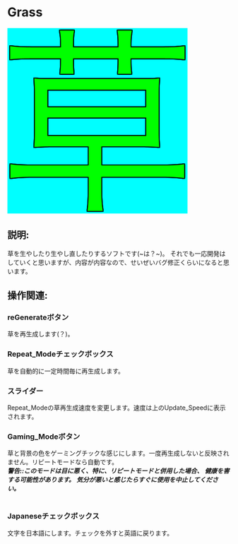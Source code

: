 
# Grass

![icon](https://github.com/KNSN92/Grass/blob/main/Grass/src/com/knsn92/grass/grass.png)

## 説明:
草を生やしたり生やし直したりするソフトです(~は？~)。
それでも一応開発はしていくと思いますが、内容が内容なので、せいぜいバグ修正くらいになると思います。


## 操作関連:
 ### reGenerateボタン
 草を再生成します(？)。<br>
 ### Repeat_Modeチェックボックス
 草を自動的に一定時間毎に再生成します。<br>
 ### スライダー
 Repeat_Modeの草再生成速度を変更します。速度は上のUpdate_Speedに表示されます。<br>
 ### Gaming_Modeボタン
 草と背景の色をゲーミングチックな感じにします。一度再生成しないと反映されません。リピートモードなら自動です。<br>
 ***警告::このモードは目に悪く、特に、リピートモードと併用した場合、***
 ***健康を害する可能性があります。***
 ***気分が悪いと感じたらすぐに使用を中止してください。<br>***
<br>
 ### Japaneseチェックボックス
 文字を日本語にします。チェックを外すと英語に戻ります。<br>

